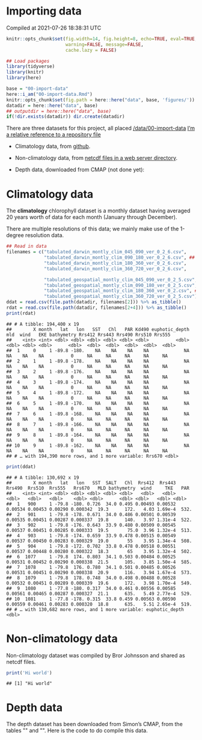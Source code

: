 Importing data
================
Compiled at 2021-07-26 18:38:31 UTC

``` r
knitr::opts_chunk$set(fig.width=14, fig.height=8, echo=TRUE, eval=TRUE, cache=FALSE,
                      warning=FALSE, message=FALSE,
                      cache.lazy = FALSE)

## Load packages
library(tidyverse)
library(knitr)
library(here)
```

``` r
base = "00-import-data"
here::i_am("00-import-data.Rmd")
knitr::opts_chunk$set(fig.path = here::here("data", base, 'figures/'))
datadir = here::here("data", base)
## outputdir = here::here("data", base)
if(!dir.exists(datadir)) dir.create(datadir)
```

There are three datasets for this project, all placed
[/data/00-import-data]() [I’m a relative reference to a repository
file](../blob/master/LICENSE)

  - Climatology data, from
    [github](https://github.com/brorfred/ocean_clustering).

  - Non-climatology data, from [netcdf files in a web server
    directory](https://rsg.pml.ac.uk/shared_files/brj/proj/CBIOMES/Justin/).

  - Depth data, downloaded from CMAP (not done yet):

# Climatology data

The **climatology** chlorophyll dataset is a monthly dataset having
averaged 20 years worth of data for each month (January through
December).

There are multiple resolutions of this data; we mainly make use of the
1-degree resolution data.

``` r
## Read in data
filenames = c("tabulated_darwin_montly_clim_045_090_ver_0_2_6.csv",
              "tabulated_darwin_montly_clim_090_180_ver_0_2_6.csv", ## This will be used.
              "tabulated_darwin_montly_clim_180_360_ver_0_2_6.csv",
              "tabulated_darwin_montly_clim_360_720_ver_0_2_6.csv",

              "tabulated_geospatial_montly_clim_045_090_ver_0_2_5.csv",
              "tabulated_geospatial_montly_clim_090_180_ver_0_2_5.csv", ## This will be used.
              "tabulated_geospatial_montly_clim_180_360_ver_0_2.csv", ## The 2.5 version is missing.
              "tabulated_geospatial_montly_clim_360_720_ver_0_2_5.csv")
ddat = read.csv(file.path(datadir, filenames[2])) %>% as_tibble()
rdat = read.csv(file.path(datadir, filenames[2+4])) %>% as_tibble()
print(rdat)
```

    ## # A tibble: 194,400 x 19
    ##        X month   lat   lon   SST   Chl   PAR Kd490 euphotic_depth   mld  wind   EKE bathymetry Rrs412 Rrs443 Rrs490 Rrs510 Rrs555
    ##    <int> <int> <dbl> <dbl> <dbl> <dbl> <dbl> <dbl>          <dbl> <dbl> <dbl> <dbl>      <dbl>  <dbl>  <dbl>  <dbl>  <dbl>  <dbl>
    ##  1     0     1 -89.8 -180.    NA    NA    NA    NA             NA    NA    NA    NA          0     NA     NA     NA     NA     NA
    ##  2     1     1 -89.8 -178.    NA    NA    NA    NA             NA    NA    NA    NA          0     NA     NA     NA     NA     NA
    ##  3     2     1 -89.8 -176.    NA    NA    NA    NA             NA    NA    NA    NA          0     NA     NA     NA     NA     NA
    ##  4     3     1 -89.8 -174.    NA    NA    NA    NA             NA    NA    NA    NA          0     NA     NA     NA     NA     NA
    ##  5     4     1 -89.8 -172.    NA    NA    NA    NA             NA    NA    NA    NA          0     NA     NA     NA     NA     NA
    ##  6     5     1 -89.8 -170.    NA    NA    NA    NA             NA    NA    NA    NA          0     NA     NA     NA     NA     NA
    ##  7     6     1 -89.8 -168.    NA    NA    NA    NA             NA    NA    NA    NA          0     NA     NA     NA     NA     NA
    ##  8     7     1 -89.8 -166.    NA    NA    NA    NA             NA    NA    NA    NA          0     NA     NA     NA     NA     NA
    ##  9     8     1 -89.8 -164.    NA    NA    NA    NA             NA    NA    NA    NA          0     NA     NA     NA     NA     NA
    ## 10     9     1 -89.8 -162.    NA    NA    NA    NA             NA    NA    NA    NA          0     NA     NA     NA     NA     NA
    ## # … with 194,390 more rows, and 1 more variable: Rrs670 <dbl>

``` r
print(ddat)
```

    ## # A tibble: 130,692 x 19
    ##        X month   lat   lon   SST  SALT   Chl  Rrs412  Rrs443  Rrs490  Rrs510  Rrs555   Rrs670   MLD bathymetry  wind     TKE   PAR
    ##    <int> <int> <dbl> <dbl> <dbl> <dbl> <dbl>   <dbl>   <dbl>   <dbl>   <dbl>   <dbl>    <dbl> <dbl>      <dbl> <dbl>   <dbl> <dbl>
    ##  1   900     1 -79.8 -180. 0.726  34.0 0.495 0.00493 0.00532 0.00534 0.00453 0.00290 0.000342  19.3      172.   4.03 1.69e-4  532.
    ##  2   901     1 -79.8 -178. 0.671  34.0 0.486 0.00501 0.00539 0.00535 0.00451 0.00287 0.000337  19.8      140.   3.97 1.31e-4  522.
    ##  3   902     1 -79.8 -176. 0.643  33.9 0.480 0.00509 0.00545 0.00537 0.00451 0.00285 0.000333  19.5       75.0  3.96 1.32e-4  513.
    ##  4   903     1 -79.8 -174. 0.659  33.9 0.478 0.00515 0.00549 0.00537 0.00450 0.00283 0.000329  19.0       55    3.95 1.34e-4  508.
    ##  5   904     1 -79.8 -172. 0.702  33.8 0.478 0.00518 0.00551 0.00537 0.00448 0.00280 0.000322  18.3       65    3.95 1.32e-4  502.
    ##  6  1077     1 -79.8  174. 0.803  34.1 0.503 0.00484 0.00525 0.00531 0.00452 0.00290 0.000338  21.5      105.   3.85 1.50e-4  585.
    ##  7  1078     1 -79.8  176. 0.780  34.1 0.501 0.00485 0.00526 0.00531 0.00451 0.00290 0.000338  20.9      116.   3.94 1.67e-4  573.
    ##  8  1079     1 -79.8  178. 0.748  34.0 0.498 0.00488 0.00528 0.00532 0.00451 0.00289 0.000339  19.6      172.   3.98 1.70e-4  549.
    ##  9  1080     1 -77.8 -180. 0.317  34.0 0.461 0.00556 0.00585 0.00561 0.00465 0.00287 0.000327  21.1      635.   5.49 2.77e-4  529.
    ## 10  1081     1 -77.8 -178. 0.315  33.8 0.459 0.00563 0.00590 0.00559 0.00461 0.00283 0.000320  18.8      635.   5.51 2.65e-4  519.
    ## # … with 130,682 more rows, and 1 more variable: euphotic_depth <dbl>

# Non-climatology data

Non-climatology dataset was compiled by Bror Johnsson and shared as
netcdf files.

``` r
print('Hi world')
```

    ## [1] "Hi world"

# Depth data

The depth dataset has been downloaded from Simon’s CMAP, from the tables
"" and "". Here is the code to do compile this data.
